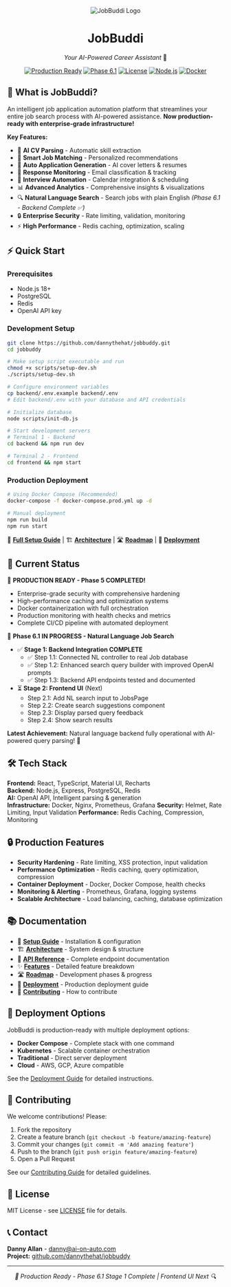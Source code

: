 <div align="center">

![JobBuddi Logo](https://client-uploads.nyc3.digitaloceanspaces.com/images/731d7eb6-98fd-4f14-8af6-386d93ba0e57/2025-10-24T03-50-17-074Z-0b544258.jpg)

# JobBuddi
*Your AI-Powered Career Assistant* 🤖

[![Production Ready](https://img.shields.io/badge/Status-PRODUCTION%20READY-brightgreen)](docs/roadmap.md)
[![Phase 6.1](https://img.shields.io/badge/Phase-6.1%20IN%20PROGRESS-orange)](docs/roadmap.md)
[![License](https://img.shields.io/badge/License-MIT-blue.svg)](LICENSE)
[![Node.js](https://img.shields.io/badge/Node.js-18+-green.svg)](backend/package.json)
[![Docker](https://img.shields.io/badge/Docker-Ready-blue.svg)](docker-compose.prod.yml)

</div>

## 🚀 What is JobBuddi?

An intelligent job application automation platform that streamlines your entire job search process with AI-powered assistance. **Now production-ready with enterprise-grade infrastructure!**

**Key Features:**
- 🤖 **AI CV Parsing** - Automatic skill extraction
- 🎯 **Smart Job Matching** - Personalized recommendations  
- 📝 **Auto Application Generation** - AI cover letters & resumes
- 📧 **Response Monitoring** - Email classification & tracking
- 📅 **Interview Automation** - Calendar integration & scheduling
- 📊 **Advanced Analytics** - Comprehensive insights & visualizations
- 🔍 **Natural Language Search** - Search jobs with plain English *(Phase 6.1 - Backend Complete ✅)*
- 🔒 **Enterprise Security** - Rate limiting, validation, monitoring
- ⚡ **High Performance** - Redis caching, optimization, scaling

## ⚡ Quick Start

### Prerequisites
- Node.js 18+
- PostgreSQL
- Redis
- OpenAI API key

### Development Setup
```bash
git clone https://github.com/dannythehat/jobbuddy.git
cd jobbuddy

# Make setup script executable and run
chmod +x scripts/setup-dev.sh
./scripts/setup-dev.sh

# Configure environment variables
cp backend/.env.example backend/.env
# Edit backend/.env with your database and API credentials

# Initialize database
node scripts/init-db.js

# Start development servers
# Terminal 1 - Backend
cd backend && npm run dev

# Terminal 2 - Frontend  
cd frontend && npm start
```

### Production Deployment
```bash
# Using Docker Compose (Recommended)
docker-compose -f docker-compose.prod.yml up -d

# Manual deployment
npm run build
npm run start
```

📖 **[Full Setup Guide](docs/setup.md)** | 🏗️ **[Architecture](docs/architecture.md)** | 🛣️ **[Roadmap](docs/roadmap.md)** | 🚀 **[Deployment](docs/deployment.md)**

## 🎯 Current Status

🎉 **PRODUCTION READY - Phase 5 COMPLETED!**
- Enterprise-grade security with comprehensive hardening
- High-performance caching and optimization systems
- Docker containerization with full orchestration
- Production monitoring with health checks and metrics
- Complete CI/CD pipeline with automated deployment

🔄 **Phase 6.1 IN PROGRESS - Natural Language Job Search**
- ✅ **Stage 1: Backend Integration COMPLETE**
  - ✅ Step 1.1: Connected NL controller to real Job database
  - ✅ Step 1.2: Enhanced search query builder with improved OpenAI prompts
  - ✅ Step 1.3: Backend API endpoints tested and documented
- ⏳ **Stage 2: Frontend UI** (Next)
  - Step 2.1: Add NL search input to JobsPage
  - Step 2.2: Create search suggestions component
  - Step 2.3: Display parsed query feedback
  - Step 2.4: Show search results

**Latest Achievement:** Natural language backend fully operational with AI-powered query parsing! 🎉

## 🛠️ Tech Stack

**Frontend:** React, TypeScript, Material UI, Recharts  
**Backend:** Node.js, Express, PostgreSQL, Redis  
**AI:** OpenAI API, Intelligent parsing & generation  
**Infrastructure:** Docker, Nginx, Prometheus, Grafana
**Security:** Helmet, Rate Limiting, Input Validation
**Performance:** Redis Caching, Compression, Monitoring

## 🔒 Production Features

- **Security Hardening** - Rate limiting, XSS protection, input validation
- **Performance Optimization** - Redis caching, query optimization, compression
- **Container Deployment** - Docker, Docker Compose, health checks
- **Monitoring & Alerting** - Prometheus, Grafana, logging systems
- **Scalable Architecture** - Load balancing, caching, database optimization

## 📚 Documentation

- 📖 **[Setup Guide](docs/setup.md)** - Installation & configuration
- 🏗️ **[Architecture](docs/architecture.md)** - System design & structure  
- 🔌 **[API Reference](docs/api.md)** - Complete endpoint documentation
- ✨ **[Features](docs/features.md)** - Detailed feature breakdown
- 🛣️ **[Roadmap](docs/roadmap.md)** - Development phases & progress
- 🚀 **[Deployment](docs/deployment.md)** - Production deployment guide
- 🤝 **[Contributing](docs/contributing.md)** - How to contribute

## 🚀 Deployment Options

JobBuddi is production-ready with multiple deployment options:

- **Docker Compose** - Complete stack with one command
- **Kubernetes** - Scalable container orchestration  
- **Traditional** - Direct server deployment
- **Cloud** - AWS, GCP, Azure compatible

See the [Deployment Guide](docs/deployment.md) for detailed instructions.

## 🤝 Contributing

We welcome contributions! Please:

1. Fork the repository
2. Create a feature branch (`git checkout -b feature/amazing-feature`)
3. Commit your changes (`git commit -m 'Add amazing feature'`)
4. Push to the branch (`git push origin feature/amazing-feature`)
5. Open a Pull Request

See our [Contributing Guide](docs/contributing.md) for detailed guidelines.

## 📄 License

MIT License - see [LICENSE](LICENSE) file for details.

## 📞 Contact

**Danny Allan** - danny@ai-on-auto.com  
**Project:** [github.com/dannythehat/jobbuddy](https://github.com/dannythehat/jobbuddy)

---

<div align="center">
<em>🎉 Production Ready - Phase 6.1 Stage 1 Complete | Frontend UI Next 🔍</em>
</div>
